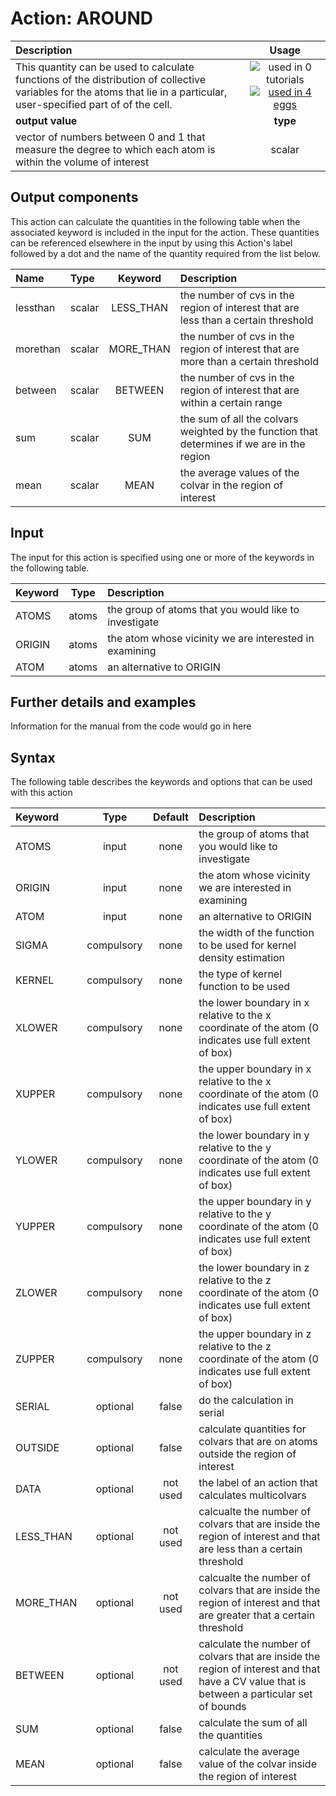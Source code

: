 # Action: AROUND

| Description    | Usage |
|:--------|:--------:|
| This quantity can be used to calculate functions of the distribution of collective variables for the atoms that lie in a particular, user-specified part of of the cell. | ![used in 0 tutorials](https://img.shields.io/badge/tutorials-0-red.svg)[![used in 4 eggs](https://img.shields.io/badge/nest-4-green.svg)](https://www.plumed-nest.org/browse.html?search=AROUND)|
 | **output value** | **type** |
| vector of numbers between 0 and 1 that measure the degree to which each atom is within the volume of interest | scalar |

## Output components

This action can calculate the quantities in the following table when the associated keyword is included in the input for the action. These quantities can be referenced elsewhere in the input by using this Action's label followed by a dot and the name of the quantity required from the list below.

| Name | Type | Keyword | Description |
|:-------|:-----|:----:|:-------|
| lessthan | scalar | LESS_THAN | the number of cvs in the region of interest that are less than a certain threshold | 
| morethan | scalar | MORE_THAN | the number of cvs in the region of interest that are more than a certain threshold | 
| between | scalar | BETWEEN | the number of cvs in the region of interest that are within a certain range | 
| sum | scalar | SUM | the sum of all the colvars weighted by the function that determines if we are in the region | 
| mean | scalar | MEAN | the average values of the colvar in the region of interest | 


## Input

The input for this action is specified using one or more of the keywords in the following table.

| Keyword |  Type | Description |
|:--------|:------:|:-----------|
| ATOMS | atoms | the group of atoms that you would like to investigate |
| ORIGIN | atoms | the atom whose vicinity we are interested in examining |
| ATOM | atoms | an alternative to ORIGIN |


## Further details and examples 
Information for the manual from the code would go in here 
## Syntax 
The following table describes the keywords and options that can be used with this action 

| Keyword | Type | Default | Description |
|:-------|:----:|:-------:|:-----------|
| ATOMS | input | none | the group of atoms that you would like to investigate |
| ORIGIN | input | none | the atom whose vicinity we are interested in examining |
| ATOM | input | none | an alternative to ORIGIN |
| SIGMA | compulsory | none | the width of the function to be used for kernel density estimation |
| KERNEL | compulsory | none |  the type of kernel function to be used |
| XLOWER | compulsory | none |  the lower boundary in x relative to the x coordinate of the atom (0 indicates use full extent of box) |
| XUPPER | compulsory | none |  the upper boundary in x relative to the x coordinate of the atom (0 indicates use full extent of box) |
| YLOWER | compulsory | none |  the lower boundary in y relative to the y coordinate of the atom (0 indicates use full extent of box) |
| YUPPER | compulsory | none |  the upper boundary in y relative to the y coordinate of the atom (0 indicates use full extent of box) |
| ZLOWER | compulsory | none |  the lower boundary in z relative to the z coordinate of the atom (0 indicates use full extent of box) |
| ZUPPER | compulsory | none |  the upper boundary in z relative to the z coordinate of the atom (0 indicates use full extent of box) |
| SERIAL | optional | false |  do the calculation in serial |
| OUTSIDE | optional | false |  calculate quantities for colvars that are on atoms outside the region of interest |
| DATA | optional | not used | the label of an action that calculates multicolvars |
| LESS_THAN | optional | not used | calcualte the number of colvars that are inside the region of interest and that are less than a certain threshold |
| MORE_THAN | optional | not used | calcualte the number of colvars that are inside the region of interest and that are greater that a certain threshold |
| BETWEEN | optional | not used | calculate the number of colvars that are inside the region of interest and that have a CV value that is between a particular set of bounds |
| SUM | optional | false |  calculate the sum of all the quantities |
| MEAN | optional | false |  calculate the average value of the colvar inside the region of interest |
